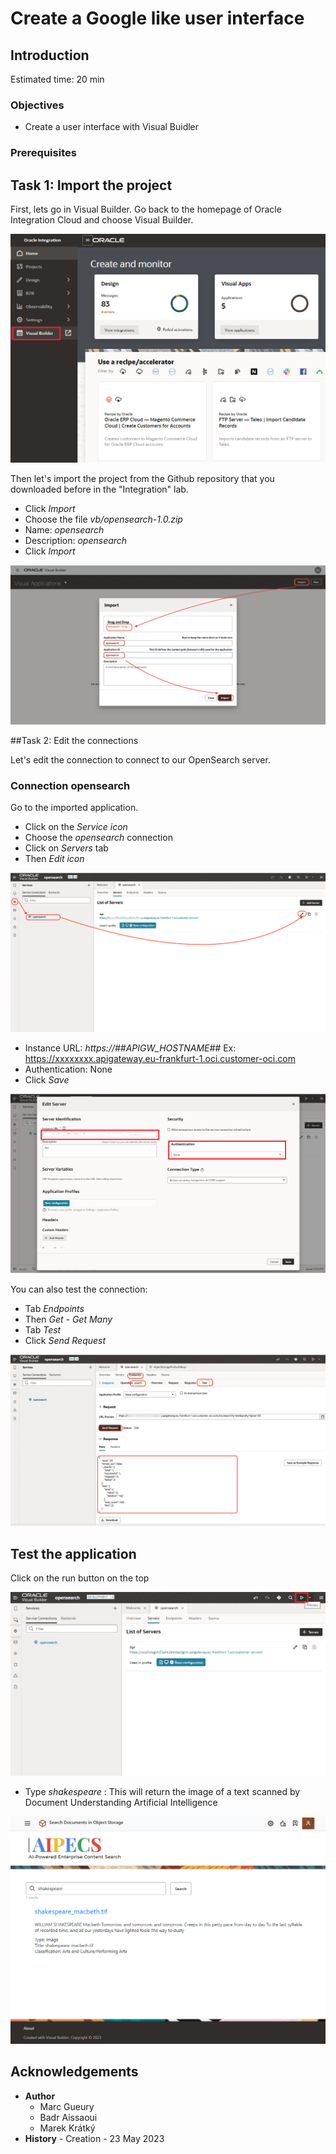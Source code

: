 
# Create a Google like user interface

## Introduction

Estimated time: 20 min

### Objectives

- Create a user interface with Visual Buidler

### Prerequisites

## Task 1: Import the project

First, lets go in Visual Builder. Go back to the homepage of Oracle Integration Cloud and choose Visual Builder.

![Visual Builder link](images/opensearch-vb-link-oic.png)

Then let's import the project from the Github repository that you downloaded before in the "Integration" lab.
- Click *Import*
- Choose the file *vb/opensearch-1.0.zip*
- Name: *opensearch*
- Description: *opensearch*
- Click *Import*

![Visual Builder Import](images/opensearch-vb-import.png)

##Task 2: Edit the connections

Let's edit the connection to connect to our OpenSearch server.

### Connection opensearch
Go to the imported application.
- Click on the *Service icon*
- Choose the *opensearch* connection 
- Click on *Servers* tab 
- Then *Edit icon* 

![Connection OpenSearch](images/opensearch-vb-connection-opensearch.png)

- Instance URL: *https://##APIGW_HOSTNAME##*
  Ex: https://xxxxxxxx.apigateway.eu-frankfurt-1.oci.customer-oci.com
- Authentication: None
- Click *Save*

![Edit Connection OpenSearch](images/opensearch-vb-connection-opensearch2.png)

You can also test the connection:
- Tab *Endpoints*
- Then *Get - Get Many*
- Tab *Test*
- Click *Send Request*

![Test Connection OpenSearch](images/opensearch-vb-connection-opensearch3.png)

## Test the application

Click on the run button on the top

![Run the application](images/opensearch-vb-test.png)

- Type *shakespeare* : This will return the image of a text scanned by Document Understanding Artificial Intelligence
 
![Test Result](images/opensearch-vb-test-result.png)

## Acknowledgements

- **Author**
  - Marc Gueury
  - Badr Aissaoui
  - Marek Krátký 
- **History** - Creation - 23 May 2023

